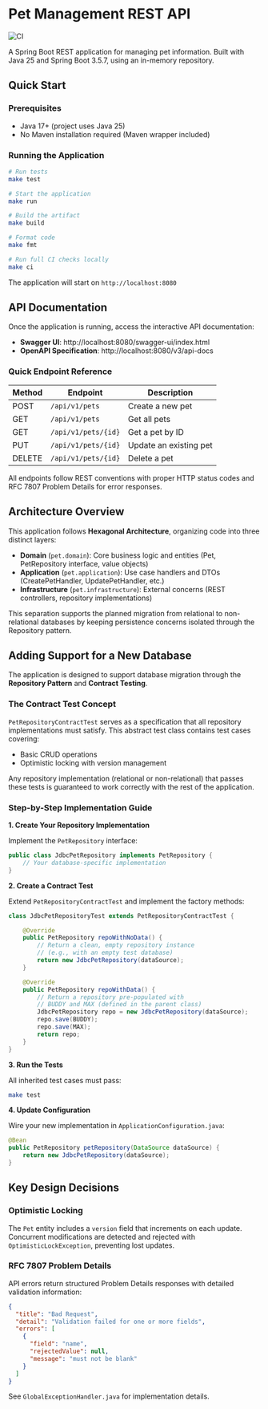 # Pet Management REST API

![CI](https://github.com/mariopiogioiosa/pet/actions/workflows/ci.yml/badge.svg)

A Spring Boot REST application for managing pet information. 
Built with Java 25 and Spring Boot 3.5.7, using an in-memory repository.

## Quick Start

### Prerequisites
- Java 17+ (project uses Java 25)
- No Maven installation required (Maven wrapper included)

### Running the Application

```bash
# Run tests
make test

# Start the application
make run

# Build the artifact
make build

# Format code
make fmt

# Run full CI checks locally
make ci
```

The application will start on `http://localhost:8080`

## API Documentation

Once the application is running, access the interactive API documentation:

- **Swagger UI**: http://localhost:8080/swagger-ui/index.html
- **OpenAPI Specification**: http://localhost:8080/v3/api-docs

### Quick Endpoint Reference

| Method | Endpoint | Description |
|--------|----------|-------------|
| POST | `/api/v1/pets` | Create a new pet |
| GET | `/api/v1/pets` | Get all pets |
| GET | `/api/v1/pets/{id}` | Get a pet by ID |
| PUT | `/api/v1/pets/{id}` | Update an existing pet |
| DELETE | `/api/v1/pets/{id}` | Delete a pet |

All endpoints follow REST conventions with proper HTTP status codes and RFC 7807 Problem Details for error responses.

## Architecture Overview

This application follows **Hexagonal Architecture**, organizing code into three distinct layers:

- **Domain** (`pet.domain`): Core business logic and entities (Pet, PetRepository interface, value objects)
- **Application** (`pet.application`): Use case handlers and DTOs (CreatePetHandler, UpdatePetHandler, etc.)
- **Infrastructure** (`pet.infrastructure`): External concerns (REST controllers, repository implementations)

This separation supports the planned migration from relational to non-relational databases by keeping persistence concerns isolated through the Repository pattern.

## Adding Support for a New Database

The application is designed to support database migration through the **Repository Pattern** and **Contract Testing**.

### The Contract Test Concept

`PetRepositoryContractTest` serves as a specification that all repository implementations must satisfy. This abstract test class contains test cases covering:

- Basic CRUD operations
- Optimistic locking with version management

Any repository implementation (relational or non-relational) that passes these tests is guaranteed to work correctly with the rest of the application.

### Step-by-Step Implementation Guide

**1. Create Your Repository Implementation**

Implement the `PetRepository` interface:

```java
public class JdbcPetRepository implements PetRepository {
    // Your database-specific implementation
}
```

**2. Create a Contract Test**

Extend `PetRepositoryContractTest` and implement the factory methods:

```java
class JdbcPetRepositoryTest extends PetRepositoryContractTest {

    @Override
    public PetRepository repoWithNoData() {
        // Return a clean, empty repository instance
        // (e.g., with an empty test database)
        return new JdbcPetRepository(dataSource);
    }

    @Override
    public PetRepository repoWithData() {
        // Return a repository pre-populated with
        // BUDDY and MAX (defined in the parent class)
        JdbcPetRepository repo = new JdbcPetRepository(dataSource);
        repo.save(BUDDY);
        repo.save(MAX);
        return repo;
    }
}
```

**3. Run the Tests**

All inherited test cases must pass:

```bash
make test
```

**4. Update Configuration**

Wire your new implementation in `ApplicationConfiguration.java`:

```java
@Bean
public PetRepository petRepository(DataSource dataSource) {
    return new JdbcPetRepository(dataSource);
}
```
## Key Design Decisions

### Optimistic Locking
The `Pet` entity includes a `version` field that increments on each update. Concurrent modifications are detected and rejected with `OptimisticLockException`, preventing lost updates.

### RFC 7807 Problem Details
API errors return structured Problem Details responses with detailed validation information:

```json
{
  "title": "Bad Request",
  "detail": "Validation failed for one or more fields",
  "errors": [
    {
      "field": "name",
      "rejectedValue": null,
      "message": "must not be blank"
    }
  ]
}
```

See `GlobalExceptionHandler.java` for implementation details.